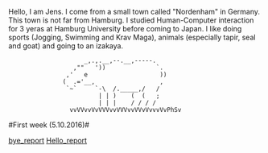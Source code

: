 Hello, I am Jens. I come from a small town called "Nordenham" in Germany. This town is not far from Hamburg.
I studied Human-Computer interaction for 3 yeras at Hamburg University before coming to Japan. I like doing sports (Jogging, Swimming and Krav Maga), animals (especially tapir, seal and goat) and going to an izakaya. 
	
    			         _,.,.__,--.__,-----.
                      ,""   '))              `.
                    ,'   e                    ))
                   (  .='__,                  ,
                    `~`     `-\  /._____,/   /
                             | | )    (  (   ;
                             | | |    / / / / 
                     vvVVvvVvVVVvvVVVvvVVvVvvvVvPhSv 
					 
#First week (5.10.2016)#
  
[bye_report](https://github.com/handai-trema/hello-trema-JensOetjen/tree/master/bye.md)
[Hello_report](https://github.com/handai-trema/hello-trema-JensOetjen/tree/master/hello.md)
